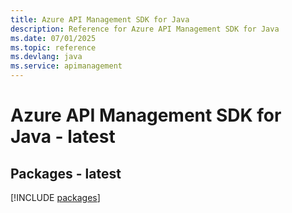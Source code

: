 ```yaml
---
title: Azure API Management SDK for Java
description: Reference for Azure API Management SDK for Java
ms.date: 07/01/2025
ms.topic: reference
ms.devlang: java
ms.service: apimanagement
---
```

# Azure API Management SDK for Java - latest
## Packages - latest
[!INCLUDE [packages](api-management-index.md)]
